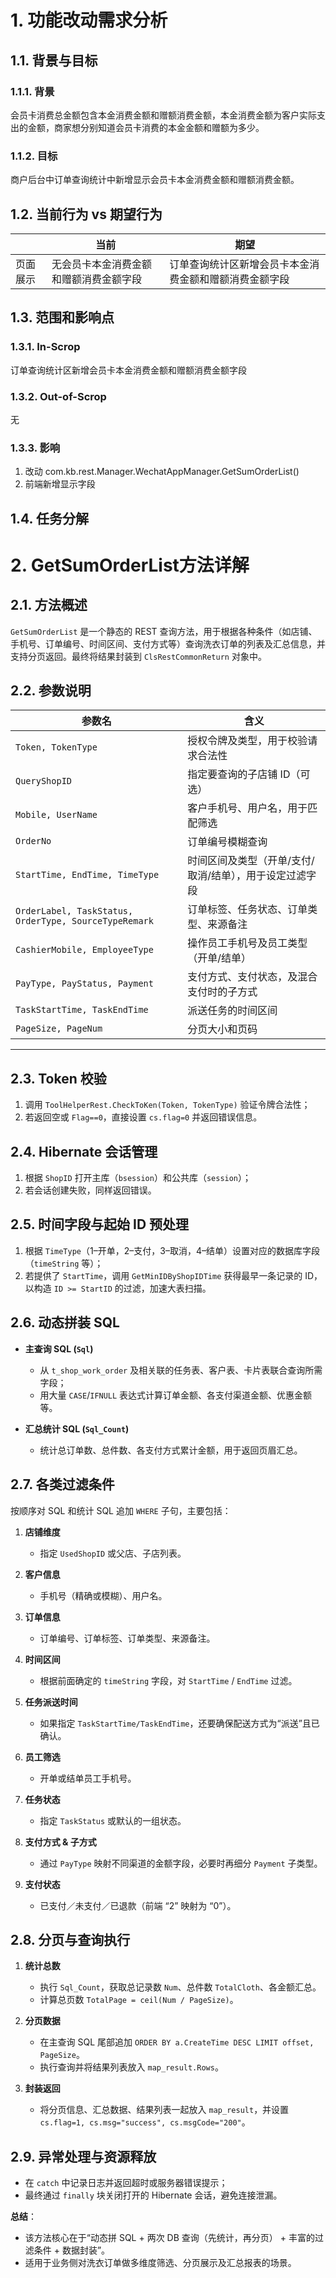 # 1. 功能改动需求分析

## 1.1. 背景与目标

### 1.1.1. 背景
会员卡消费总金额包含本金消费金额和赠额消费金额，本金消费金额为客户实际支出的金额，商家想分别知道会员卡消费的本金金额和赠额为多少。
### 1.1.2. 目标
商户后台中订单查询统计中新增显示会员卡本金消费金额和赠额消费金额。

## 1.2. 当前行为 vs 期望行为

|      | 当前                  | 期望                          |
| ---- | ------------------- | --------------------------- |
| 页面展示 | 无会员卡本金消费金额和赠额消费金额字段 | 订单查询统计区新增会员卡本金消费金额和赠额消费金额字段 |
## 1.3. 范围和影响点

### 1.3.1. In-Scrop
订单查询统计区新增会员卡本金消费金额和赠额消费金额字段
### 1.3.2. Out-of-Scrop
无
### 1.3.3. 影响
1. 改动 com.kb.rest.Manager.WechatAppManager.GetSumOrderList()
2. 前端新增显示字段

## 1.4. 任务分解

# 2. GetSumOrderList方法详解
## 2.1. 方法概述

`GetSumOrderList` 是一个静态的 REST 查询方法，用于根据各种条件（如店铺、手机号、订单编号、时间区间、支付方式等）查询洗衣订单的列表及汇总信息，并支持分页返回。最终将结果封装到 `ClsRestCommonReturn` 对象中。

## 2.2. 参数说明

|参数名|含义|
|---|---|
|`Token, TokenType`|授权令牌及类型，用于校验请求合法性|
|`QueryShopID`|指定要查询的子店铺 ID（可选）|
|`Mobile, UserName`|客户手机号、用户名，用于匹配筛选|
|`OrderNo`|订单编号模糊查询|
|`StartTime, EndTime, TimeType`|时间区间及类型（开单/支付/取消/结单），用于设定过滤字段|
|`OrderLabel, TaskStatus, OrderType, SourceTypeRemark`|订单标签、任务状态、订单类型、来源备注|
|`CashierMobile, EmployeeType`|操作员工手机号及员工类型（开单/结单）|
|`PayType, PayStatus, Payment`|支付方式、支付状态，及混合支付时的子方式|
|`TaskStartTime, TaskEndTime`|派送任务的时间区间|
|`PageSize, PageNum`|分页大小和页码|

---

## 2.3. Token 校验

1. 调用 `ToolHelperRest.CheckToKen(Token, TokenType)` 验证令牌合法性；
2. 若返回空或 `Flag==0`，直接设置 `cs.flag=0` 并返回错误信息。

## 2.4. Hibernate 会话管理

1. 根据 `ShopID` 打开主库（`bsession`）和公共库（`session`）；
2. 若会话创建失败，同样返回错误。

## 2.5. 时间字段与起始 ID 预处理

1. 根据 `TimeType`（1–开单，2–支付，3–取消，4–结单）设置对应的数据库字段（`timeString` 等）；
2. 若提供了 `StartTime`，调用 `GetMinIDByShopIDTime` 获得最早一条记录的 ID，以构造 `ID >= StartID` 的过滤，加速大表扫描。

## 2.6. 动态拼装 SQL

- **主查询 SQL (`Sql`)**
    
    - 从 `t_shop_work_order` 及相关联的任务表、客户表、卡片表联合查询所需字段；
    - 用大量 `CASE`/`IFNULL` 表达式计算订单金额、各支付渠道金额、优惠金额等。
    
- **汇总统计 SQL (`Sql_Count`)**
    
    - 统计总订单数、总件数、各支付方式累计金额，用于返回页眉汇总。

## 2.7. 各类过滤条件

按顺序对 SQL 和统计 SQL 追加 `WHERE` 子句，主要包括：

1. **店铺维度**
    - 指定 `UsedShopID` 或父店、子店列表。
    
2. **客户信息**
    - 手机号（精确或模糊）、用户名。
    
3. **订单信息**
    - 订单编号、订单标签、订单类型、来源备注。
    
4. **时间区间**
    - 根据前面确定的 `timeString` 字段，对 `StartTime` / `EndTime` 过滤。
    
5. **任务派送时间**
    - 如果指定 `TaskStartTime/TaskEndTime`，还要确保配送方式为“派送”且已确认。
    
6. **员工筛选**
    - 开单或结单员工手机号。
    
7. **任务状态**
    - 指定 `TaskStatus` 或默认的一组状态。
    
8. **支付方式 & 子方式**
    - 通过 `PayType` 映射不同渠道的金额字段，必要时再细分 `Payment` 子类型。
    
9. **支付状态**
    - 已支付／未支付／已退款（前端 “2” 映射为 “0”）。

## 2.8. 分页与查询执行

1. **统计总数**
    - 执行 `Sql_Count`，获取总记录数 `Num`、总件数 `TotalCloth`、各金额汇总。
    - 计算总页数 `TotalPage = ceil(Num / PageSize)`。
    
2. **分页数据**
    - 在主查询 SQL 尾部追加 `ORDER BY a.CreateTime DESC LIMIT offset, PageSize`。
    - 执行查询并将结果列表放入 `map_result.Rows`。
    
3. **封装返回**
    - 将分页信息、汇总数据、结果列表一起放入 `map_result`，并设置 `cs.flag=1, cs.msg="success", cs.msgCode="200"`。

## 2.9. 异常处理与资源释放
- 在 `catch` 中记录日志并返回超时或服务器错误提示；
- 最终通过 `finally` 块关闭打开的 Hibernate 会话，避免连接泄漏。

**总结**：
- 该方法核心在于“动态拼 SQL + 两次 DB 查询（先统计，再分页） + 丰富的过滤条件 + 数据封装”。
- 适用于业务侧对洗衣订单做多维度筛选、分页展示及汇总报表的场景。